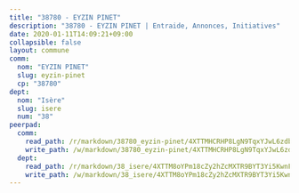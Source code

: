 ```yaml
---
title: "38780 - EYZIN PINET"
description: "38780 - EYZIN PINET | Entraide, Annonces, Initiatives"
date: 2020-01-11T14:09:21+09:00
collapsible: false
layout: commune
comm:
  nom: "EYZIN PINET"
  slug: eyzin-pinet
  cp: "38780"
dept:
  nom: "Isère"
  slug: isere
  num: "38"
peerpad:
  comm:
    read_path: /r/markdown/38780_eyzin-pinet/4XTTMHCRHP8LgN9TqxYJwL6zdbKuMAUbxSgKL8poAEGUFks28
    write_path: /w/markdown/38780_eyzin-pinet/4XTTMHCRHP8LgN9TqxYJwL6zdbKuMAUbxSgKL8poAEGUFks28-K3TgTn1UsbqrV6gMonM5gW1p4R5GkBxZJysAFvDbY7akMDcdkeMeLpiBatFJ9bWXfvBSdFGLpCc75g6xyHHJKv9dSMo2bb6u4ysUrMxt5AGfFkc2LH6B9o7xCXGw6MHwX92u5a9E
  dept:
    read_path: /r/markdown/38_isere/4XTTM8oYPm18cZy2hZcMXTR9BYT3Yi5KwnFvpXu1TXaRq7Q3V
    write_path: /w/markdown/38_isere/4XTTM8oYPm18cZy2hZcMXTR9BYT3Yi5KwnFvpXu1TXaRq7Q3V-K3TgUoSzs2JpJwfbzBvgU8N95mHo7JXz7NbEctNRM3EDb2iYHA4maKm3pRQwmboULLPnLFTEhRgTawPTWpmxTxKbTwDgAEzA9tUHjpudQTWdKWfdVSegAo77eCwhXTaVG7AyUZEs
---
```


